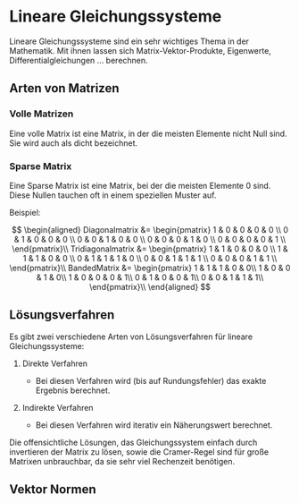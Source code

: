 # Lineare Gleichungssysteme

Lineare Gleichungssysteme sind ein sehr wichtiges Thema in der Mathematik. Mit ihnen lassen sich Matrix-Vektor-Produkte, Eigenwerte, Differentialgleichungen ... berechnen.

## Arten von Matrizen

### Volle Matrizen

Eine volle Matrix ist eine Matrix, in der die meisten Elemente nicht Null sind. Sie wird auch als dicht bezeichnet.

### Sparse Matrix

Eine Sparse Matrix ist eine Matrix, bei der die meisten Elemente 0 sind. Diese Nullen tauchen oft in einem speziellen Muster auf.

Beispiel:

$$
\begin{aligned}
Diagonalmatrix &= \begin{pmatrix}
1 & 0 & 0 & 0 & 0 \\
0 & 1 & 0 & 0 & 0 \\
0 & 0 & 1 & 0 & 0 \\
0 & 0 & 0 & 1 & 0 \\
0 & 0 & 0 & 0 & 1 \\
\end{pmatrix}\\
Tridiagonalmatrix &= \begin{pmatrix}
1 & 1 & 0 & 0 & 0 \\
1 & 1 & 1 & 0 & 0 \\
0 & 1 & 1 & 1 & 0 \\
0 & 0 & 1 & 1 & 1 \\
0 & 0 & 0 & 1 & 1 \\
\end{pmatrix}\\
BandedMatrix &= \begin{pmatrix}
1 & 1 & 1 & 0 & 0\\
1 & 0 & 0 & 1 & 0\\
1 & 0 & 0 & 0 & 1\\
0 & 1 & 0 & 0 & 1\\
0 & 0 & 1 & 1 & 1\\
\end{pmatrix}\\
\end{aligned}
$$

## Lösungsverfahren

Es gibt zwei verschiedene Arten von Lösungsverfahren für lineare Gleichungssysteme:

1. Direkte Verfahren

   - Bei diesen Verfahren wird (bis auf Rundungsfehler) das exakte Ergebnis berechnet.

2. Indirekte Verfahren

   - Bei diesen Verfahren wird iterativ ein Näherungswert berechnet.

Die offensichtliche Lösungen, das Gleichungssystem einfach durch invertieren der Matrix zu lösen, sowie die Cramer-Regel sind für große Matrixen unbrauchbar, da sie sehr viel Rechenzeit benötigen.

## Vektor Normen
